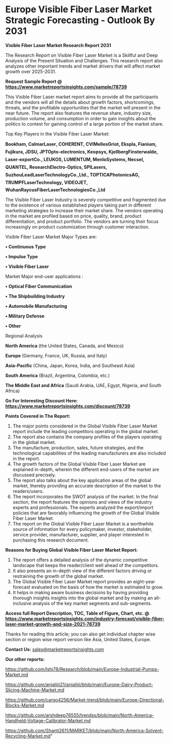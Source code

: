 # Europe Visible Fiber Laser Market Strategic Forecasting - Outlook By 2031

<strong>Visible Fiber Laser Market Research Report 2031</strong>

The Research Report on Visible Fiber Laser Market is a Skillful and Deep Analysis of the Present Situation and Challenges. This research report also analyzes other important trends and market drivers that will affect market growth over 2025-2031.

<strong>Request Sample Report @ <a href=https://www.marketreportsinsights.com/sample/78739>https://www.marketreportsinsights.com/sample/78739</a></strong>

This Visible Fiber Laser market report aims to provide all the participants and the vendors will all the details about growth factors, shortcomings, threats, and the profitable opportunities that the market will present in the near future. The report also features the revenue share, industry size, production volume, and consumption in order to gain insights about the politics to contest for gaining control of a large portion of the market share.

Top Key Players in the Visible Fiber Laser Market:

<strong>Bookham, CalmarLaser, COHERENT, CVIMellesGriot, Ekspla, Fianium, Fujikura, JDSU, JPTOpto-electronics, Keopsys, KjellbergFinsterwalde, Laser-exportCo., LEUKOS, LUMENTUM, MenloSystems, Necsel, QUANTEL, ResearchElectro-Optics, SPILasers, SuzhouLeadLaserTechnologyCo.,Ltd., TOPTICAPhotonicsAG, TRUMPFLaserTechnology, VIDEOJET, WuhanRaycusFiberLaserTechnologiesCo.,Ltd</strong>

The Visible Fiber Laser Industry is severely competitive and fragmented due to the existence of various established players taking part in different marketing strategies to increase their market share. The vendors operating in the market are profiled based on price, quality, brand, product differentiation, and product portfolio. The vendors are turning their focus increasingly on product customization through customer interaction.

Visible Fiber Laser Market Major Types are:

<strong>• Continuous Type

• Impulse Type

• Visible Fiber Laser</strong>

Market Major end-user applications :

<strong>• Optical Fiber Communication

• The Shipbuilding Industry

• Automobile Manufacturing

• Military Defense

• Other</strong>

Regional Analysis

</u><strong><b>North America</b></strong> (the United States, Canada, and Mexico)

<strong><b>Europe </b></strong>(Germany, France, UK, Russia, and Italy)

<strong><b>Asia-Pacific</b></strong> (China, Japan, Korea, India, and Southeast Asia)

<strong><b>South America</b></strong> (Brazil, Argentina, Colombia, etc.)

<strong><b>The Middle East and Africa</b></strong> (Saudi Arabia, UAE, Egypt, Nigeria, and South Africa)

<strong>Go For Interesting Discount Here: <a href=https://www.marketreportsinsights.com/discount/78739>https://www.marketreportsinsights.com/discount/78739</a></strong>

<strong>Points Covered in The Report:</strong>
<ol>
  <li>The major points considered in the Global Visible Fiber Laser Market report include the leading competitors operating in the global market.</li>
  <li>The report also contains the company profiles of the players operating in the global market.</li>
  <li>The manufacture, production, sales, future strategies, and the technological capabilities of the leading manufacturers are also included in the report.</li>
  <li>The growth factors of the Global Visible Fiber Laser Market are explained in-depth, wherein the different end-users of the market are discussed precisely.</li>
  <li>The report also talks about the key application areas of the global market, thereby providing an accurate description of the market to the readers/users.</li>
  <li>The report incorporates the SWOT analysis of the market. In the final section, the report features the opinions and views of the industry experts and professionals. The experts analyzed the export/import policies that are favorably influencing the growth of the Global Visible Fiber Laser Market.</li>
  <li>The report on the Global Visible Fiber Laser Market is a worthwhile source of information for every policymaker, investor, stakeholder, service provider, manufacturer, supplier, and player interested in purchasing this research document.</li>
</ol>
<strong>Reasons for Buying Global Visible Fiber Laser Market Report:</strong>

<ol>
  <li>The report offers a detailed analysis of the dynamic competitive landscape that keeps the reader/client well ahead of the competitors.</li>
  <li>It also presents an in-depth view of the different factors driving or restraining the growth of the global market.</li>
  <li>The Global Visible Fiber Laser Market report provides an eight-year forecast evaluated on the basis of how the market is estimated to grow.</li>
  <li>It helps in making aware business decisions by having providing thorough insights insights into the global market and by making an all-inclusive analysis of the key market segments and sub-segments.</li>
</ol>
<strong>Access full Report Description, TOC, Table of Figure, Chart, etc. @ <a href=https://www.marketreportsinsights.com/industry-forecast/visible-fiber-laser-market-growth-and-size-2021-78739>https://www.marketreportsinsights.com/industry-forecast/visible-fiber-laser-market-growth-and-size-2021-78739</a></strong>


Thanks for reading this article; you can also get individual chapter wise section or region wise report version like Asia, United States, Europe.

<strong>Contact Us:</strong>
sales@marketreportsinsights.com

<strong>Our other reports:</strong>

<a href=https://github.com/Ishi78/Research/blob/main/Europe-Industrial-Pumps-Market.md>https://github.com/Ishi78/Research/blob/main/Europe-Industrial-Pumps-Market.md</a>

<a href=https://github.com/anjaliiii21/anjaliiii/blob/main/Europe-Dairy-Product-Slicing-Machine-Market.md>https://github.com/anjaliiii21/anjaliiii/blob/main/Europe-Dairy-Product-Slicing-Machine-Market.md</a>

<a href=https://github.com/cargo4256/Market-trend/blob/main/Europe-Directional-Blocks-Market.md>https://github.com/cargo4256/Market-trend/blob/main/Europe-Directional-Blocks-Market.md</a>

<a href=https://github.com/arshdeep76555/trendss/blob/main/North-America-Handheld-Voltage-Calibrator-Market.md>https://github.com/arshdeep76555/trendss/blob/main/North-America-Handheld-Voltage-Calibrator-Market.md</a>

<a href=https://github.com/Shanti2611/MARKET/blob/main/North-America-Solvent-Recycling-Market.md>https://github.com/Shanti2611/MARKET/blob/main/North-America-Solvent-Recycling-Market.md</a>"

